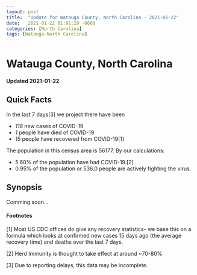 ```yaml
---
layout: post
title:  "Update for Watauga County, North Carolina - 2021-01-22"
date:   2021-01-22 01:01:29 -0600
categories: [North Carolina]
tags: [Watauga-North Carolina]
---
```


# Watauga County, North Carolina
#### Updated 2021-01-22

## Quick Facts

In the last 7 days[3] we project there have been
- *118* new cases of COVID-19
- *1* people have died of COVID-19
- *15* people have recovered from COVID-19[1]

The population in this census area is 56177. By our calculations:
- 5.60% of the population have had COVID-19.[2]
- 0.95% of the population or 536.0 people are actively fighting the virus.

## Synopsis

Comming soon...


#### Footnotes

[1] Most US CDC offices do give any recovery statistics- we base this on a formula which looks at confirmed new cases
15 days ago (the average recovery time) and deaths over the last 7 days.

[2] Herd Immunity is thought to take effect at around ~70-80%

[3] Due to reporting delays, this data may be incomplete.
 
    